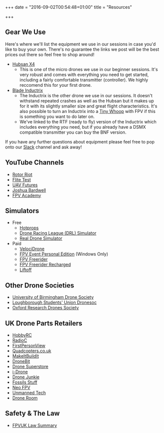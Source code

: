 +++
date = "2016-09-02T00:54:48+01:00"
title = "Resources"

+++

Gear We Use
-----------

Here's where we'll list the equipment we use in our sessions in case you'd like to buy your own. There's no guarantee
the links we post will be the best prices out there so feel free to shop around!

* [Hubsan X4](https://www.amazon.co.uk/gp/product/B009M1PO7W/ref=as_li_tl?ie=UTF8&camp=1634&creative=6738&creativeASIN=B009M1PO7W&linkCode=as2&tag=dron0cc-21)
    * This is one of the micro drones we use in our beginner sessions. It's very robust and comes with everything you need to get started, including a fairly
      comfortable transmitter (controller). We highly reccomend this for your first drone.
* [Blade Inductrix](http://www.sussex-model-centre.co.uk/shopexd.asp?id=53066)
    * The Inductrix is the other drone we use in our sessions. It doesn't withstand repeated crashes as well as the Hubsan
      but it makes up for it with its slightly smaller size and great flight characteristics. It's also possible to turn an
      Inductrix into a [Tiny Whoop](https://www.youtube.com/watch?v=D_yRN3Q2oM8) with FPV if this is something you want to do later on.
    * We've linked to the RTF (ready to fly) version of the Inductrix which includes everything you need, but if you already have a
      DSMX compatible transmitter you can buy the BNF version.

If you have any further questions about equipment please feel free to pop onto our [Slack](http://dronesoc.slack.com) channel and ask away!

YouTube Channels
----------------

* [Rotor Riot](https://www.youtube.com/channel/UCemG3VoNCmjP8ucHR2YY7hw)
* [Flite Test](https://www.youtube.com/user/flitetest)
* [UAV Futures](https://www.youtube.com/channel/UC3ioIOr3tH6Yz8qzr418R-g)
* [Joshua Bardwell](https://www.youtube.com/channel/UCX3eufnI7A2I7IkKHZn8KSQ)
* [FPV Academy](https://www.youtube.com/user/xLive2Fly)

Simulators
----------

* Free
    * [Hotprops](http://hotprops-fpv-race.com/home/)
    * [Drone Racing League (DRL) Simulator](http://thedroneracingleague.com/simulator/)
    * [Real Drone Simulator](http://www.realdronesimulator.com)
* Paid
    * [VelociDrone](https://www.velocidrone.com)
    * [FPV Event Personal Edition](http://www.dronesimulation.co.uk/pilot.html) (Windows Only)
    * [FPV Freerider](https://fpv-freerider.itch.io/fpv-freerider)
    * [FPV Freerider Recharged](https://fpv-freerider.itch.io/fpv-freerider-recharged)
    * [Liftoff](http://store.steampowered.com/app/410340/)



Other Drone Societies
---------------------

* [University of Birmingham Drone Society](http://students.guild.bham.ac.uk/drone/)
* [Loughborough Students' Union Dronesoc](http://lsuds.misj.co.uk/index.php)
* [Oxford Research Drones Society](https://oxfordresearchdronessociety.wordpress.com)

UK Drone Parts Retailers
------------------------

* [HobbyRC](http://www.hobbyrc.co.uk)
* [RadioC](http://www.radioc.co.uk)
* [FirstPersonView](https://www.firstpersonview.co.uk)
* [Quadcopters.co.uk](http://www.quadcopters.co.uk)
* [MakeItBuildIt](http://makeitbuildit.co.uk)
* [DroneBit](https://www.dronebit.co.uk/)
* [Drone Superstore](https://www.dronesuperstore.co.uk)
* [i-Drone](http://www.i-drone.co.uk)
* [Drone Junkie](http://www.dronejunkie.co.uk)
* [Fossils Stuff](https://www.fossilsstuff.com)
* [Neo FPV](https://shop.neofpv.com)
* [Unmanned Tech](https://www.unmannedtechshop.co.uk)
* [Drone Room](https://droneroom.co.uk/index.php)

Safety & The Law
----------------

* [FPVUK Law Summary](http://www.fpvuk.org/fpv-law/)
